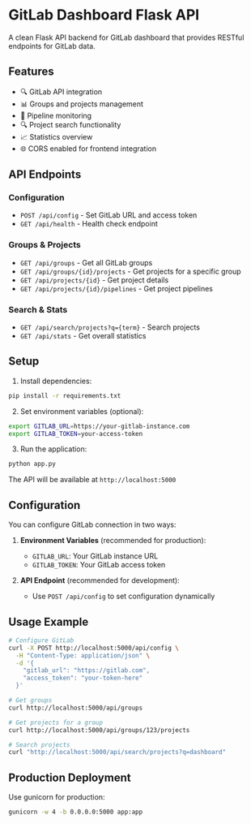 # GitLab Dashboard Flask API

A clean Flask API backend for GitLab dashboard that provides RESTful endpoints for GitLab data.

## Features

- 🔍 GitLab API integration
- 📊 Groups and projects management
- 🔄 Pipeline monitoring
- 🔍 Project search functionality
- 📈 Statistics overview
- 🌐 CORS enabled for frontend integration

## API Endpoints

### Configuration
- `POST /api/config` - Set GitLab URL and access token
- `GET /api/health` - Health check endpoint

### Groups & Projects
- `GET /api/groups` - Get all GitLab groups
- `GET /api/groups/{id}/projects` - Get projects for a specific group
- `GET /api/projects/{id}` - Get project details
- `GET /api/projects/{id}/pipelines` - Get project pipelines

### Search & Stats
- `GET /api/search/projects?q={term}` - Search projects
- `GET /api/stats` - Get overall statistics

## Setup

1. Install dependencies:
```bash
pip install -r requirements.txt
```

2. Set environment variables (optional):
```bash
export GITLAB_URL=https://your-gitlab-instance.com
export GITLAB_TOKEN=your-access-token
```

3. Run the application:
```bash
python app.py
```

The API will be available at `http://localhost:5000`

## Configuration

You can configure GitLab connection in two ways:

1. **Environment Variables** (recommended for production):
   - `GITLAB_URL`: Your GitLab instance URL
   - `GITLAB_TOKEN`: Your GitLab access token

2. **API Endpoint** (recommended for development):
   - Use `POST /api/config` to set configuration dynamically

## Usage Example

```bash
# Configure GitLab
curl -X POST http://localhost:5000/api/config \
  -H "Content-Type: application/json" \
  -d '{
    "gitlab_url": "https://gitlab.com",
    "access_token": "your-token-here"
  }'

# Get groups
curl http://localhost:5000/api/groups

# Get projects for a group
curl http://localhost:5000/api/groups/123/projects

# Search projects
curl "http://localhost:5000/api/search/projects?q=dashboard"
```

## Production Deployment

Use gunicorn for production:

```bash
gunicorn -w 4 -b 0.0.0.0:5000 app:app
```
